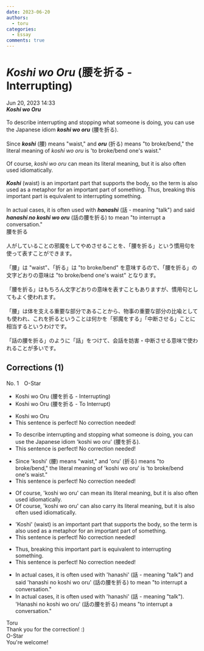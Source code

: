 ```yaml
---
date: 2023-06-20
authors:
  - toru
categories:
  - Essay
comments: true
---
```


# <strong><em>Koshi wo Oru</strong></em> (腰を折る - Interrupting)
<div class="date">Jun 20, 2023 14:33</div>
<div id="post"><div id="body_show_ori">
<strong><em>Koshi wo Oru</strong></em><br/><br/>To describe interrupting and stopping what someone is doing, you can use the Japanese idiom <strong><em>koshi wo oru</em></strong> (腰を折る).<br/><br/>Since <strong><em>koshi</em></strong> (腰) means "waist," and <strong><em>oru</em></strong> (折る) means "to broke/bend," the literal meaning of <em>koshi wo oru</em> is 'to broke/bend one's waist."<br/><br/>Of course, <em>koshi wo oru</em> can mean its literal meaning, but it is also often used idiomatically.<br/><br/><strong><em>Koshi</em></strong> (waist) is an important part that supports the body, so the term is also used as a metaphor for an important part of something. Thus, breaking this important part is equivalent to interrupting something.<br/><br/>In actual cases, it is often used with <strong><em>hanashi</em></strong> (話 - meaning "talk") and said <strong><em>hanashi no koshi wo oru</em></strong> (話の腰を折る) to mean "to interrupt a conversation."
</div></div>

<!-- more -->

<div id="post_ja"><div id="body_show_mo">
腰を折る<br/><br/>人がしていることの邪魔をしてやめさせることを、「腰を折る」という慣用句を使って表すことができます。<br/><br/>「腰」は "waist"、「折る」は "to broke/bend" を意味するので、「腰を折る」の文字どおりの意味は "to broke/bend one's waist" となります。<br/><br/>「腰を折る」はもちろん文字どおりの意味を表すこともありますが、慣用句としてもよく使われます。<br/><br/>「腰」は体を支える重要な部分であることから、物事の重要な部分の比喩としても使われ、これを折るということは何かを「邪魔をする」「中断させる」ことに相当するというわけです。<br/><br/>「話の腰を折る」のように「話」をつけて、会話を妨害・中断させる意味で使われることが多いです。
</div></div>

## Corrections (1)
<div id="block"><div class="first_name"> No. 1　<span class="just_name">O-Star</span></div><div id="block2">
<ul class="correction_field">
<li class="incorrect">Koshi wo Oru (腰を折る - Interrupting)</li>
<li class="corrected correct">
Koshi wo Oru (腰を折る - <span class="f_bold">To Interrupt)</span>
</li>
</ul>
<ul class="correction_field">
<li class="incorrect">Koshi wo Oru</li>
<li class="corrected perfect">This sentence is perfect! No correction needed!</li>
</ul>
<ul class="correction_field">
<li class="incorrect">To describe interrupting and stopping what someone is doing, you can use the Japanese idiom 'koshi wo oru' (腰を折る).</li>
<li class="corrected perfect">This sentence is perfect! No correction needed!</li>
</ul>
<ul class="correction_field">
<li class="incorrect">Since 'koshi' (腰) means "waist," and 'oru' (折る) means "to broke/bend," the literal meaning of 'koshi wo oru' is 'to broke/bend one's waist."</li>
<li class="corrected perfect">This sentence is perfect! No correction needed!</li>
</ul>
<ul class="correction_field">
<li class="incorrect">Of course, 'koshi wo oru' can mean its literal meaning, but it is also often used idiomatically.</li>
<li class="corrected correct">
Of course, 'koshi wo oru' can <span class="f_bold">also carry its</span> literal meaning, but it is also often used idiomatically.
</li>
</ul>
<ul class="correction_field">
<li class="incorrect">'Koshi' (waist) is an important part that supports the body, so the term is also used as a metaphor for an important part of something.</li>
<li class="corrected perfect">This sentence is perfect! No correction needed!</li>
</ul>
<ul class="correction_field">
<li class="incorrect">Thus, breaking this important part is equivalent to interrupting something.</li>
<li class="corrected perfect">This sentence is perfect! No correction needed!</li>
</ul>
<ul class="correction_field">
<li class="incorrect">In actual cases, it is often used with 'hanashi' (話 - meaning "talk") and said 'hanashi no koshi wo oru' (話の腰を折る) to mean "to interrupt a conversation."</li>
<li class="corrected correct">
In actual cases, it is often used with 'hanashi' (話 - meaning "talk"). <span class="f_bold">'Hanashi</span> no koshi wo oru' (話の腰を折る) <span class="f_bold">means </span>"to interrupt a conversation."
</li>
</ul>
</div><div class="name"><span class="just_name">Toru</span><br>
Thank you for the correction! :)
</div>
<div class="name"><span class="just_name">O-Star</span><br>
You're welcome!
</div>
</div>
